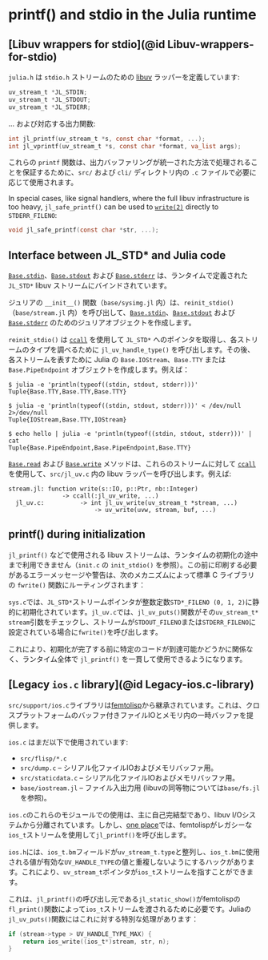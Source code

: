 # printf() and stdio in the Julia runtime

## [Libuv wrappers for stdio](@id Libuv-wrappers-for-stdio)

`julia.h` は `stdio.h` ストリームのための [libuv](https://docs.libuv.org) ラッパーを定義しています:

```c
uv_stream_t *JL_STDIN;
uv_stream_t *JL_STDOUT;
uv_stream_t *JL_STDERR;
```

... および対応する出力関数:

```c
int jl_printf(uv_stream_t *s, const char *format, ...);
int jl_vprintf(uv_stream_t *s, const char *format, va_list args);
```

これらの `printf` 関数は、出力バッファリングが統一された方法で処理されることを保証するために、`src/` および `cli/` ディレクトリ内の `.c` ファイルで必要に応じて使用されます。

In special cases, like signal handlers, where the full libuv infrastructure is too heavy, `jl_safe_printf()` can be used to [`write(2)`](@ref) directly to `STDERR_FILENO`:

```c
void jl_safe_printf(const char *str, ...);
```

## Interface between JL_STD* and Julia code

[`Base.stdin`](@ref)、[`Base.stdout`](@ref) および [`Base.stderr`](@ref) は、ランタイムで定義された `JL_STD*` libuv ストリームにバインドされています。

ジュリアの `__init__()` 関数（`base/sysimg.jl` 内）は、`reinit_stdio()`（`base/stream.jl` 内）を呼び出して、[`Base.stdin`](@ref)、[`Base.stdout`](@ref) および [`Base.stderr`](@ref) のためのジュリアオブジェクトを作成します。

`reinit_stdio()` は [`ccall`](@ref) を使用して `JL_STD*` へのポインタを取得し、各ストリームのタイプを調べるために `jl_uv_handle_type()` を呼び出します。その後、各ストリームを表すために Julia の `Base.IOStream`、`Base.TTY` または `Base.PipeEndpoint` オブジェクトを作成します。例えば：

```
$ julia -e 'println(typeof((stdin, stdout, stderr)))'
Tuple{Base.TTY,Base.TTY,Base.TTY}

$ julia -e 'println(typeof((stdin, stdout, stderr)))' < /dev/null 2>/dev/null
Tuple{IOStream,Base.TTY,IOStream}

$ echo hello | julia -e 'println(typeof((stdin, stdout, stderr)))' | cat
Tuple{Base.PipeEndpoint,Base.PipeEndpoint,Base.TTY}
```

[`Base.read`](@ref) および [`Base.write`](@ref) メソッドは、これらのストリームに対して [`ccall`](@ref) を使用して、`src/jl_uv.c` 内の libuv ラッパーを呼び出します。例えば:

```
stream.jl: function write(s::IO, p::Ptr, nb::Integer)
               -> ccall(:jl_uv_write, ...)
  jl_uv.c:          -> int jl_uv_write(uv_stream_t *stream, ...)
                        -> uv_write(uvw, stream, buf, ...)
```

## printf() during initialization

`jl_printf()` などで使用される libuv ストリームは、ランタイムの初期化の途中まで利用できません（`init.c` の `init_stdio()` を参照）。この前に印刷する必要があるエラーメッセージや警告は、次のメカニズムによって標準 C ライブラリの `fwrite()` 関数にルーティングされます：

`sys.c`では、`JL_STD*`ストリームポインタが整数定数`STD*_FILENO (0, 1, 2)`に静的に初期化されています。`jl_uv.c`では、`jl_uv_puts()`関数がその`uv_stream_t* stream`引数をチェックし、ストリームが`STDOUT_FILENO`または`STDERR_FILENO`に設定されている場合に`fwrite()`を呼び出します。

これにより、初期化が完了する前に特定のコードが到達可能かどうかに関係なく、ランタイム全体で `jl_printf()` を一貫して使用できるようになります。

## [Legacy `ios.c` library](@id Legacy-ios.c-library)

`src/support/ios.c`ライブラリは[femtolisp](https://github.com/JeffBezanson/femtolisp)から継承されています。これは、クロスプラットフォームのバッファ付きファイルIOとメモリ内の一時バッファを提供します。

`ios.c` はまだ以下で使用されています:

  * `src/flisp/*.c`
  * `src/dump.c` – シリアル化ファイルIOおよびメモリバッファ用。
  * `src/staticdata.c` – シリアル化ファイルIOおよびメモリバッファ用。
  * `base/iostream.jl` – ファイル入出力用 (libuvの同等物については`base/fs.jl`を参照)。

`ios.c`のこれらのモジュールでの使用は、主に自己完結型であり、libuv I/Oシステムから分離されています。しかし、[one place](https://github.com/JuliaLang/julia/blob/master/src/flisp/print.c#L654)では、femtolispがレガシーな`ios_t`ストリームを使用して`jl_printf()`を呼び出します。

`ios.h`には、`ios_t.bm`フィールドが`uv_stream_t.type`と整列し、`ios_t.bm`に使用される値が有効な`UV_HANDLE_TYPE`の値と重複しないようにするハックがあります。これにより、`uv_stream_t`ポインタが`ios_t`ストリームを指すことができます。

これは、`jl_printf()`の呼び出し元である`jl_static_show()`がfemtolispの`fl_print()`関数によって`ios_t`ストリームを渡されるために必要です。Juliaの`jl_uv_puts()`関数にはこれに対する特別な処理があります：

```c
if (stream->type > UV_HANDLE_TYPE_MAX) {
    return ios_write((ios_t*)stream, str, n);
}
```
